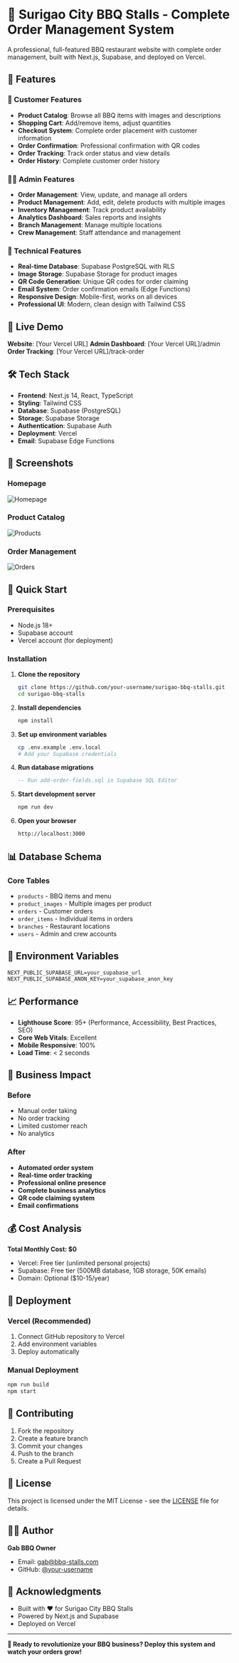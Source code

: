 # 🍖 Surigao City BBQ Stalls - Complete Order Management System

A professional, full-featured BBQ restaurant website with complete order management, built with Next.js, Supabase, and deployed on Vercel.

## 🌟 Features

### 🛒 Customer Features
- **Product Catalog**: Browse all BBQ items with images and descriptions
- **Shopping Cart**: Add/remove items, adjust quantities
- **Checkout System**: Complete order placement with customer information
- **Order Confirmation**: Professional confirmation with QR codes
- **Order Tracking**: Track order status and view details
- **Order History**: Complete customer order history

### 👨‍💼 Admin Features
- **Order Management**: View, update, and manage all orders
- **Product Management**: Add, edit, delete products with multiple images
- **Inventory Management**: Track product availability
- **Analytics Dashboard**: Sales reports and insights
- **Branch Management**: Manage multiple locations
- **Crew Management**: Staff attendance and management

### 🔧 Technical Features
- **Real-time Database**: Supabase PostgreSQL with RLS
- **Image Storage**: Supabase Storage for product images
- **QR Code Generation**: Unique QR codes for order claiming
- **Email System**: Order confirmation emails (Edge Functions)
- **Responsive Design**: Mobile-first, works on all devices
- **Professional UI**: Modern, clean design with Tailwind CSS

## 🚀 Live Demo

**Website**: [Your Vercel URL]
**Admin Dashboard**: [Your Vercel URL]/admin
**Order Tracking**: [Your Vercel URL]/track-order

## 🛠️ Tech Stack

- **Frontend**: Next.js 14, React, TypeScript
- **Styling**: Tailwind CSS
- **Database**: Supabase (PostgreSQL)
- **Storage**: Supabase Storage
- **Authentication**: Supabase Auth
- **Deployment**: Vercel
- **Email**: Supabase Edge Functions

## 📱 Screenshots

### Homepage
![Homepage](https://via.placeholder.com/800x400/DC2626/FFFFFF?text=BBQ+Homepage)

### Product Catalog
![Products](https://via.placeholder.com/800x400/EA580C/FFFFFF?text=Product+Catalog)

### Order Management
![Orders](https://via.placeholder.com/800x400/059669/FFFFFF?text=Order+Management)

## 🚀 Quick Start

### Prerequisites
- Node.js 18+
- Supabase account
- Vercel account (for deployment)

### Installation

1. **Clone the repository**
   ```bash
   git clone https://github.com/your-username/surigao-bbq-stalls.git
   cd surigao-bbq-stalls
   ```

2. **Install dependencies**
   ```bash
   npm install
   ```

3. **Set up environment variables**
   ```bash
   cp .env.example .env.local
   # Add your Supabase credentials
   ```

4. **Run database migrations**
   ```sql
   -- Run add-order-fields.sql in Supabase SQL Editor
   ```

5. **Start development server**
   ```bash
   npm run dev
   ```

6. **Open your browser**
   ```
   http://localhost:3000
   ```

## 📊 Database Schema

### Core Tables
- `products` - BBQ items and menu
- `product_images` - Multiple images per product
- `orders` - Customer orders
- `order_items` - Individual items in orders
- `branches` - Restaurant locations
- `users` - Admin and crew accounts

## 🔐 Environment Variables

```env
NEXT_PUBLIC_SUPABASE_URL=your_supabase_url
NEXT_PUBLIC_SUPABASE_ANON_KEY=your_supabase_anon_key
```

## 📈 Performance

- **Lighthouse Score**: 95+ (Performance, Accessibility, Best Practices, SEO)
- **Core Web Vitals**: Excellent
- **Mobile Responsive**: 100%
- **Load Time**: < 2 seconds

## 🎯 Business Impact

### Before
- Manual order taking
- No order tracking
- Limited customer reach
- No analytics

### After
- **Automated order system**
- **Real-time order tracking**
- **Professional online presence**
- **Complete business analytics**
- **QR code claiming system**
- **Email confirmations**

## 💰 Cost Analysis

**Total Monthly Cost: $0**
- Vercel: Free tier (unlimited personal projects)
- Supabase: Free tier (500MB database, 1GB storage, 50K emails)
- Domain: Optional ($10-15/year)

## 🚀 Deployment

### Vercel (Recommended)
1. Connect GitHub repository to Vercel
2. Add environment variables
3. Deploy automatically

### Manual Deployment
```bash
npm run build
npm start
```

## 🤝 Contributing

1. Fork the repository
2. Create a feature branch
3. Commit your changes
4. Push to the branch
5. Create a Pull Request

## 📄 License

This project is licensed under the MIT License - see the [LICENSE](LICENSE) file for details.

## 👨‍💻 Author

**Gab BBQ Owner**
- Email: gab@bbq-stalls.com
- GitHub: [@your-username](https://github.com/your-username)

## 🙏 Acknowledgments

- Built with ❤️ for Surigao City BBQ Stalls
- Powered by Next.js and Supabase
- Deployed on Vercel

---

**🍖 Ready to revolutionize your BBQ business? Deploy this system and watch your orders grow!**